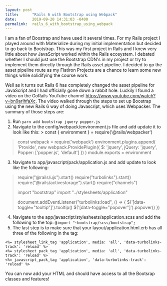 ```yaml
---
layout: post
title:      "Rails 6 with Bootstrap using Webpack"
date:       2019-09-20 14:31:03 -0400
permalink:  rails_6_with_bootstrap_using_webpack
---
```



I am a fan of Boostrap and have used it several times.  For my Rails project I played around with Materialize during my initial implementation but decided to go back to Bootstrap.  This was my first project in Rails and I knew very little about how JavaScript worked within the Rails ecosystem.  I debated whether I should just use the Bootstrap CDN's in my project or try to implement them directly through the Rails asset pipeline.  I decided to go the asset pipeline route as my Flatiron Projects are a chance to learn some new things while solidifying the course work.

Well as it turns out Rails 6 has completely changed the asset pipeline for JavaScript and I had officially gone down a rabbit hole.  Luckily I found a video on the GoRails YouTube channel https://www.youtube.com/watch?v=bn9arlhfaXc.   The video walked through the steps to set up Boostrap using the new Rails 6 way of doing Javascript, which uses Webpacker.  The summary of those steps are:

1.   Run `yarn add bootstrap jquery popper.js`
2.   Navigate to the config/webpack/environment.js file and add update it to look like this:  > const {  environment } = require('@rails/webpacker')
> 
> const webpack = require('webpack')
> environment.plugins.append(
> 'Provide',
> new webpack.ProvidePlugin({
>  $: 'jquery', jQuery: 'jquery',
> Popper: ['popper.js', 'default']
> })
> )
>  module.exports = environment  

3.  Navigate to app/javascript/pack/application.js and add update to look like the following: 
> require("@rails/ujs").start()
> require("turbolinks").start()
> require("@rails/activestorage").start()
> require("channels")
> 
> import "bootstrap"
> import "../stylesheets/application"
> 
> document.addEventListener("turbolinks:load", () => {
> $('[data-toggle="tooltip"]').tooltip()
> $('[data-toggle="popover"]').popover()
> })
4.   Navigate to the app/javascript/stylesheets/application.scss and add the following to the top:   `@import "~bootstrap/scss/bootstrap";`
5.  The last step is to make sure that your layout/application.html.erb has all three of the following in the <head> tag:
```
<%= stylesheet_link_tag 'application', media: 'all', 'data-turbolinks-track': 'reload' %>
<%= stylesheet_pack_tag 'application', media: 'all', 'data-turbolinks-track': 'reload' %>
<%= javascript_pack_tag 'application', 'data-turbolinks-track': 'reload' %> 
```

You can now add your HTML and should have access to all the Bootsrap classes and features!


